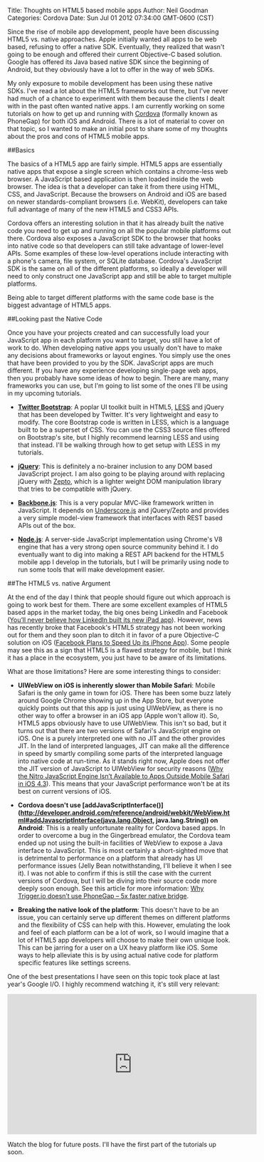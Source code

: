 Title: Thoughts on HTML5 based mobile apps
Author: Neil Goodman
Categories: Cordova
Date: Sun Jul 01 2012 07:34:00 GMT-0600 (CST)

Since the rise of mobile app development, people have been discussing HTML5 vs. native approaches. Apple initially wanted all apps to be web based, refusing to offer a native SDK. Eventually, they realized that wasn't going to be enough and offered their current Objective-C based solution. Google has offered its Java based native SDK since the beginning of Android, but they obviously have a lot to offer in the way of web SDKs.

My only exposure to mobile development has been using these native SDKs. I've read a lot about the HTML5 frameworks out there, but I've never had much of a chance to experiment with them because the clients I dealt with in the past often wanted native apps. I am currently working on some tutorials on how to get up and running with [Cordova](http://incubator.apache.org/cordova/) (formally known as PhoneGap) for both iOS and Android. There is a lot of material to cover on that topic, so I wanted to make an initial post to share some of my thoughts about the pros and cons of HTML5 mobile apps.

##Basics

The basics of a HTML5 app are fairly simple. HTML5 apps are essentially native apps that expose a single screen which contains a chrome-less web browser. A JavaScript based application is then loaded inside the web browser. The idea is that a developer can take it from there using HTML, CSS, and JavaScript. Because the browsers on Android and iOS are based on newer standards-compliant browsers (i.e. WebKit), developers can take full advantage of many of the new HTML5 and CSS3 APIs.

Cordova offers an interesting solution in that it has already built the native code you need to get up and running on all the popular mobile platforms out there. Cordova also exposes a JavaScript SDK to the browser that hooks into native code so that developers can still take advantage of lower-level APIs. Some examples of these low-level operations include interacting with a phone's camera, file system, or SQLite database. Cordova's JavaScript SDK is the same on all of the different platforms, so ideally a developer will need to only construct one JavaScript app and still be able to target multiple platforms.

Being able to target different platforms with the same code base is the biggest advantage of HTML5 apps.

##Looking past the Native Code

Once you have your projects created and can successfully load your JavaScript app in each platform you want to target, you still have a lot of work to do. When developing native apps you usually don't have to make any decisions about frameworks or layout engines. You simply use the ones that have been provided to you by the SDK. JavaScript apps are much different. If you have any experience developing single-page web apps, then you probably have some ideas of how to begin. There are many, many frameworks you can use, but I'm going to list some of the ones I'll be using in my upcoming tutorials.

- __[Twitter Bootstrap](http://twitter.github.com/bootstrap/)__: A poplar UI toolkit built in HTML5, [LESS](http://lesscss.org/) and jQuery that has been developed by Twitter. It's very lightweight and easy to modify. The core Bootstrap code is written in LESS, which is a language built to be a superset of CSS. You can use the CSS3 source files offered on Bootstrap's site, but I highly recommend learning LESS and using that instead. I'll be walking through how to get setup with LESS in my tutorials.

- __[jQuery](http://jquery.com/)__: This is definitely a no-brainer inclusion to any DOM based JavaScript project. I am also going to be playing around with replacing jQuery with <a href="http://zeptojs.com/">Zepto</a>, which is a lighter weight DOM manipulation library that tries to be compatible with jQuery.

- __[Backbone.js](http://backbonejs.org/)__: This is a very popular MVC-like framework written in JavaScript. It depends on [Underscore.js](http://underscorejs.org/) and jQuery/Zepto and provides a very simple model-view framework that interfaces with REST based APIs out of the box.

- __[Node.js](http://nodejs.org/)__: A server-side JavaScript implementation using Chrome's V8 engine that has a very strong open source community behind it. I do eventually want to dig into making a REST API backend for the HTML5 mobile app I develop in the tutorials, but I will be primarily using node to run some tools that will make development easier.

##The HTML5 vs. native Argument

At the end of the day I think that people should figure out which approach is going to work best for them. There are some excellent examples of HTML5 based apps in the market today, the big ones being LinkedIn and Facebook ([You’ll never believe how LinkedIn built its new iPad app](http://venturebeat.com/2012/05/02/linkedin-ipad-app-engineering/)). However, news has recently broke that Facebook's HTML5 strategy has not been working out for them and they soon plan to ditch it in favor of a pure Objective-C solution on iOS ([Facebook Plans to Speed Up its iPhone App](http://bits.blogs.nytimes.com/2012/06/27/facebook-plans-to-speedup-its-iphone-app/)). Some people may see this as a sign that HTML5 is a flawed strategy for mobile, but I think it has a place in the ecosystem, you just have to be aware of its limitations.

What are those limitations? Here are some interesting things to consider:

- __UIWebView on iOS is inherently slower than Mobile Safari__: Mobile Safari is the only game in town for iOS. There has been some buzz lately around Google Chrome showing up in the App Store, but everyone quickly points out that this app is just using UIWebView, as there is no other way to offer a browser in an iOS app (Apple won't allow it). So, HTML5 apps obviously have to use UIWebView. This isn't so bad, but it turns out that there are two versions of Safari's JavaScript engine on iOS. One is a purely interpreted one with no JIT and the other provides JIT. In the land of interpreted languages, JIT can make all the difference in speed by smartly compiling some parts of the interpreted language into native code at run-time. As it stands right now, Apple does not offer the JIT version of JavaScript to UIWebView for security reasons ([Why the Nitro JavaScript Engine Isn’t Available to Apps Outside Mobile Safari in iOS 4.3](http://daringfireball.net/2011/03/nitro_ios_43)). This means that your JavaScript performance won't be at its best on current versions of iOS.

- __Cordova doesn't use [addJavaScriptInterface()](http://developer.android.com/reference/android/webkit/WebView.html#addJavascriptInterface(java.lang.Object, java.lang.String)) on Android__: This is a really unfortunate reality for Cordova based apps. In order to overcome a bug in the Gingerbread emulator, the Cordova team ended up not using the built-in facilities of WebView to expose a Java interface to JavaScript. This is most certainly a short-sighted move that is detrimental to performance on a platform that already has UI performance issues (Jelly Bean notwithstanding, I'll believe it when I see it). I was not able to confirm if this is still the case with the current versions of Cordova, but I will be diving into their source code more deeply soon enough. See this article for more information: [Why Trigger.io doesn’t use PhoneGap – 5x faster native bridge](http://trigger.io/cross-platform-application-development-blog/2012/02/24/why-trigger-io-doesnt-use-phonegap-5x-faster-native-bridge/).

- __Breaking the native look of the platform__: This doesn't have to be an issue, you can certainly serve up different themes on different platforms and the flexibility of CSS can help with this. However, emulating the look and feel of each platform can be a lot of work, so I would imagine that a lot of HTML5 app developers will choose to make their own unique look. This can be jarring for a user on a UX heavy platform like iOS. Some ways to help alleviate this is by using actual native code for platform specific features like settings screens.

One of the best presentations I have seen on this topic took place at last year's Google I/O. I highly recommend watching it, it's still very relevant:

<iframe width="560" height="315" src="http://www.youtube.com/embed/4f2Zky_YyyQ" frameborder="0" allowfullscreen></iframe>

Watch the blog for future posts. I'll have the first part of the tutorials up soon.